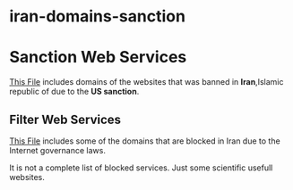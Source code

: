 # iran-domains-sanction
**Sanction** Web Services
====================
[This File](https://github.com/sajad-sadra/domains-sanction/blob/master/sanction.txt) includes domains of the websites that was banned in **Iran**,Islamic republic of due to the **US sanction**.



**Filter** Web Services
-------------------
[This File](https://github.com/sajad-sadra/domains-sanction/blob/master/filter.txt) includes some of the domains that are blocked in Iran due to the Internet governance laws.

It is not a complete list of blocked services.
Just some scientific usefull websites.
